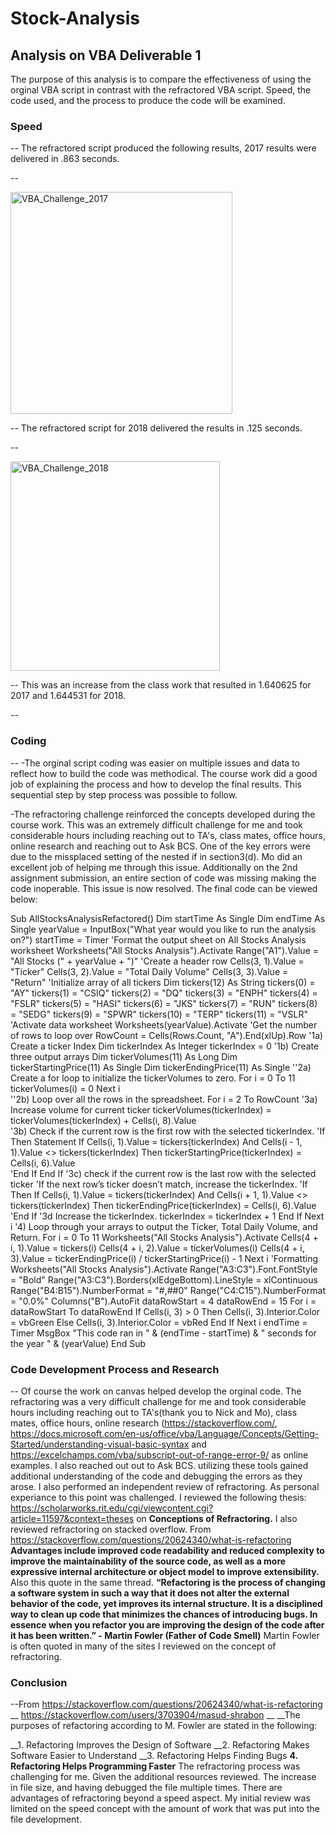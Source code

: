 # Stock-Analysis
## Analysis on VBA Deliverable 1
  The purpose of this analysis is to compare the effectiveness of using the orginal VBA script in contrast with the refractored VBA script.
  Speed, the code used, and the process to produce the code will be examined. 
### Speed 
--
The refractored script produced the following results, 2017 results were delivered in .863 seconds.

  --
 
<img width="355" alt="VBA_Challenge_2017" src="https://user-images.githubusercontent.com/90878901/136820808-e9dfc954-cb90-422e-bfe0-f82cf880a117.png">

  --
  The refractored script for 2018 delivered the results in .125 seconds. 
  
  --

<img width="335" alt="VBA_Challenge_2018" src="https://user-images.githubusercontent.com/90878901/136820838-c48eee6f-49c7-4729-98c1-5b92a49772f8.png">

  --
  This was an increase from the class work that resulted in 1.640625 for 2017 and 1.644531 for 2018.
  
--
### Coding
--
-The orginal script coding was easier on multiple issues and data to reflect how to build the code was methodical. The course work did a good job of explaining the process and how to develop the final results. This sequential step by step process was possible to follow.

-The refractoring challenge reinforced the concepts developed during the course work. This was an extremely difficult challenge for me and took considerable hours including reaching out to TA's, class mates, office hours, online research and reaching out to Ask BCS. One of the key errors were due to the missplaced setting of the nested if in section3(d). Mo did an excellent job of helping me through this issue. Additionally on the 2nd assignment submission, an entire section of code was missing making the code inoperable. This issue is now resolved. 
The final code can be viewed below:

Sub AllStocksAnalysisRefactored()
    Dim startTime As Single
    Dim endTime  As Single
    yearValue = InputBox("What year would you like to run the analysis on?")
    startTime = Timer
        'Format the output sheet on All Stocks Analysis worksheet
    Worksheets("All Stocks Analysis").Activate
        Range("A1").Value = "All Stocks (" + yearValue + ")"
        'Create a header row
    Cells(3, 1).Value = "Ticker"
    Cells(3, 2).Value = "Total Daily Volume"
    Cells(3, 3).Value = "Return"
    'Initialize array of all tickers
    Dim tickers(12) As String
        tickers(0) = "AY"
    tickers(1) = "CSIQ"
    tickers(2) = "DQ"
    tickers(3) = "ENPH"
    tickers(4) = "FSLR"
    tickers(5) = "HASI"
    tickers(6) = "JKS"
    tickers(7) = "RUN"
    tickers(8) = "SEDG"
    tickers(9) = "SPWR"
    tickers(10) = "TERP"
    tickers(11) = "VSLR"
        'Activate data worksheet
    Worksheets(yearValue).Activate
        'Get the number of rows to loop over
    RowCount = Cells(Rows.Count, "A").End(xlUp).Row
        '1a) Create a ticker Index
    Dim tickerIndex As Integer
    tickerIndex = 0
        '1b) Create three output arrays
    Dim tickerVolumes(11) As Long
    Dim tickerStartingPrice(11) As Single
    Dim tickerEndingPrice(11) As Single
        ''2a) Create a for loop to initialize the tickerVolumes to zero.
    For i = 0 To 11
        tickerVolumes(i) = 0
    Next i   
    ''2b) Loop over all the rows in the spreadsheet.
    For i = 2 To RowCount
        '3a) Increase volume for current ticker
       tickerVolumes(tickerIndex) = tickerVolumes(tickerIndex) + Cells(i, 8).Value  
        '3b) Check if the current row is the first row with the selected tickerIndex.
        'If Then Statement
        If Cells(i, 1).Value = tickers(tickerIndex) And Cells(i - 1, 1).Value <> tickers(tickerIndex) Then
        tickerStartingPrice(tickerIndex) = Cells(i, 6).Value     
        'End If
        End If
        '3c) check if the current row is the last row with the selected ticker
         'If the next row’s ticker doesn’t match, increase the tickerIndex.
        'If  Then
        If Cells(i, 1).Value = tickers(tickerIndex) And Cells(i + 1, 1).Value <> tickers(tickerIndex) Then
        tickerEndingPrice(tickerIndex) = Cells(i, 6).Value
        'End If
            '3d Increase the tickerIndex.
            tickerIndex = tickerIndex + 1
        End If
    Next i
    '4) Loop through your arrays to output the Ticker, Total Daily Volume, and Return.
    For i = 0 To 11
        Worksheets("All Stocks Analysis").Activate
        Cells(4 + i, 1).Value = tickers(i)
        Cells(4 + i, 2).Value = tickerVolumes(i)
        Cells(4 + i, 3).Value = tickerEndingPrice(i) / tickerStartingPrice(i) - 1 
    Next i
    'Formatting
    Worksheets("All Stocks Analysis").Activate
    Range("A3:C3").Font.FontStyle = "Bold"
    Range("A3:C3").Borders(xlEdgeBottom).LineStyle = xlContinuous
    Range("B4:B15").NumberFormat = "#,##0"
    Range("C4:C15").NumberFormat = "0.0%"
    Columns("B").AutoFit
    dataRowStart = 4
    dataRowEnd = 15
    For i = dataRowStart To dataRowEnd
        If Cells(i, 3) > 0 Then
            Cells(i, 3).Interior.Color = vbGreen
        Else
            Cells(i, 3).Interior.Color = vbRed
        End If
    Next i
    endTime = Timer
    MsgBox "This code ran in " & (endTime - startTime) & " seconds for the year " & (yearValue)
End Sub

 ### Code Development Process and Research
 --
 Of course the work on canvas helped develop the orginal code. The refractoring was a very difficult challenge for me and took considerable hours including reaching out to TA's(thank you to Nick and Mo), class mates, office hours, online research (https://stackoverflow.com/, https://docs.microsoft.com/en-us/office/vba/Language/Concepts/Getting-Started/understanding-visual-basic-syntax and https://excelchamps.com/vba/subscript-out-of-range-error-9/ as online examples. I also reached out out to Ask BCS. utilizing these tools gained additional understanding of the code and debugging the errors as they arose. 
  I also performed an independent review of refractoring. As personal experiance to this point was challenged. I reviewed the following thesis: https://scholarworks.rit.edu/cgi/viewcontent.cgi?article=11597&context=theses on __Conceptions of Refractoring.__ I also reviewed refractoring on stacked overflow. From https://stackoverflow.com/questions/20624340/what-is-refactoring __Advantages include improved code readability and reduced complexity to improve the maintainability of the source code, as well as a more expressive internal architecture or object model to improve extensibility.__ Also this quote in the same thread. __“Refactoring is the process of changing a software system in such a way that it does not alter the external behavior of the code, yet improves its internal structure. It is a disciplined way to clean up code that minimizes the chances of introducing bugs. In essence when you refactor you are improving the design of the code after it has been written.” - Martin Fowler (Father of Code Smell)__ Martin Fowler is often quoted in many of the sites I reviewed on the concept of refractoring. 
  
### Conclusion
--From https://stackoverflow.com/questions/20624340/what-is-refactoring __ https://stackoverflow.com/users/3703904/masud-shrabon __
__The purposes of refactoring according to M. Fowler are stated in the following:

__1. Refactoring Improves the Design of Software
__2. Refactoring Makes Software Easier to Understand
__3. Refactoring Helps Finding Bugs
__4. Refactoring Helps Programming Faster__
The refractoring process was challenging for me. Given the additional resources reviewed. The increase in file size, and having debugged the file multiple times. There are advantages of refractoring beyond a speed aspect. My initial review was limited on the speed concept with the amount of work that was put into the file development. 

